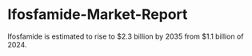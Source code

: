 # Ifosfamide-Market-Report
Ifosfamide is estimated to rise to $2.3 billion by 2035 from $1.1 billion of 2024.
